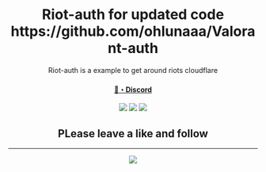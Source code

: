<h1 align="center">
  Riot-auth for updated code https://github.com/ohlunaaa/Valorant-auth
</h1>

<p align="center">
  Riot-auth is a example to get around riots cloudflare
</p>

<h4 align="center">
  <a href="https://discord.gg/fTmJmasvMm">🌌・Discord</a>
</h4>

<p align="center">
  <img src="https://img.shields.io/github/followers/Prodzify?style=socia"> </a>
  <img src="https://img.shields.io/github/stars/Prodzify/Riot-auth?style=social"> </a>
  <img src="https://img.shields.io/github/watchers/Prodzify/Riot-auth?style=social"> </a>
</p>
<h2 align="center">
  PLease  leave a like and follow
</h2>

---
<p align="center"> 
  <kbd>
<img src="https://user-images.githubusercontent.com/90693180/194611506-7ec6edba-7707-47e4-8e8d-88cc72e0cd64.png"></img>
  </kbd>
</p>


